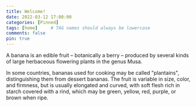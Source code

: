 ```yaml
---
title: Welcome!
date: 2022-03-12 17:00:00
categories: [Pinned]
tags: [home]     # TAG names should always be lowercase
comments: false
pin: true
---
```


A banana is an edible fruit – botanically a berry – produced by several kinds
of large herbaceous flowering plants in the genus Musa.

In some countries, bananas used for cooking may be called "plantains",
distinguishing them from dessert bananas. The fruit is variable in size, color,
and firmness, but is usually elongated and curved, with soft flesh rich in
starch covered with a rind, which may be green, yellow, red, purple, or brown
when ripe.
